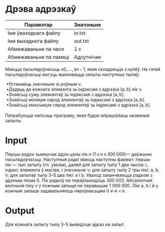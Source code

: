 # Дрэва адрэзкаў

|        Парамэтар        |   Значэньне   |
|  --------------------   | ------------- |
|  Імя ўваходнага файлу   |    in.txt     |
|   Імя выхаднога файлу   |    out.txt    |
|   Абмежаваньне па часе  |      1 с      |
|  Абмежаваньне па памяці |   Адсутнічае  |

Маецца пасьлядоўнасьць s0, …, sn − 1, якая складаецца з нулёў. На гэтай пасьлядоўнасьці могуць выконвацца запыты наступных тыпаў:

&nbsp;•Устанавіць значэньне sі роўным v.</br>
&nbsp;•Дадаць да кожнага элемэнта зь індэксам з адрэзка [a, b] лік v.</br>
&nbsp;•Знайсьці суму элемэнтаў зь індэксамі з адрэзка [a, b].</br>
&nbsp;•Знайсьці мінімум сярод элемэнтаў зь індэксамі з адрэзка [a, b].</br>
&nbsp;•Знайсьці максымум сярод элемэнтаў зь індэксамі з адрэзка [a, b].</br>
</br>
Патрабуецца напісаць праграму, якая будзе апрацоўваць названыя запыты.

# Іnput
Першы радок зьмяшчае адзін цэлы лік n (1 ≤ n ≤ 300 000)— даўжыню пасьлядоўнасьці. Наступныя радкі маюць наступны фармат: першы лік — тып запыту (гл. умова), далей для запыту тыпу 1 два чысла: і, індэкс элемэнта ў масіве, і значэньне v; для запыту тыпу 2 тры лікі: a, b, v; для запытаў тыпу 3–5 два лікі: a і b. Уваход заканчваецца радком з адзіным лікам 0. Лік радкоў не пераўзыходзіць 300 003. Абсалютная велічыня ліку v у кожным запыце не перавышае 1 000 000. Лікі a, b і й у кожным запыце задавальняюць няроўнасьцям 0 ≉ ≉ < n.

# Output
Для кожнага запыту тыпу 3-5 выведзіце адказ на запыт.
